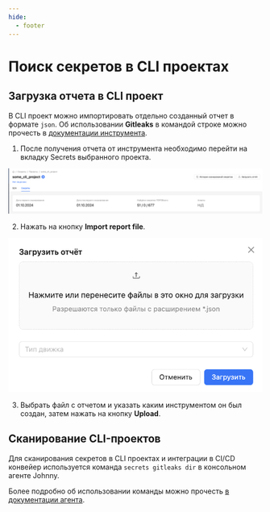 ```yaml
---
hide:
  - footer
---
```


# Поиск секретов в CLI проектах

## Загрузка отчета в CLI проект

В CLI проект можно импортировать отдельно созданный отчет в формате `json`. Об использовании **Gitleaks** в командой строке можно прочесть в [документации инструмента](https://github.com/gitleaks/gitleaks?tab=readme-ov-file#usage).

1. После получения отчета от инструмента необходимо перейти на вкладку Secrets выбранного проекта.

![CLI Project](/assets/img/secrets/cli-project.png)

2. Нажать на кнопку **Import report file**.

![CLI Upload](/assets/img/secrets/cli-upload.png)

3. Выбрать файл с отчетом и указать каким инструментом он был создан, затем нажать на кнопку **Upload**.

## Сканирование CLI-проектов

Для сканирования секретов в CLI проектах и интеграции в CI/CD конвейер используется команда `secrets gitleaks dir` в консольном агенте Johnny.

Более подробно об использовании команды можно прочесть [в документации агента](/agent/scan-secrets).